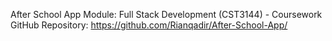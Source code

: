 After School App
Module: Full Stack Development (CST3144) - Coursework 
GitHub Repository: https://github.com/Rianqadir/After-School-App/
